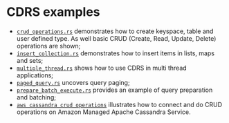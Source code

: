 # CDRS examples

- [`crud_operations.rs`](./crud_operations.rs) demonstrates how to create keyspace, table and user defined type. As well basic CRUD (Create, Read, Update, Delete) operations are shown;
- [`insert_collection.rs`](./insert_collection.rs) demonstrates how to insert items in lists, maps and sets;
- [`multiple_thread.rs`](./multiple_thread.rs) shows how to use CDRS in multi thread applications;
- [`paged_query.rs`](./paged_query.rs) uncovers query paging;
- [`prepare_batch_execute.rs`](./prepare_batch_execute.rs) provides an example of query preparation and batching;
- [`aws cassandra crud operations`](https://github.com/AERC18/cdrs-aws-cassandra) illustrates how to connect and do CRUD operations on Amazon Managed Apache Cassandra Service.
